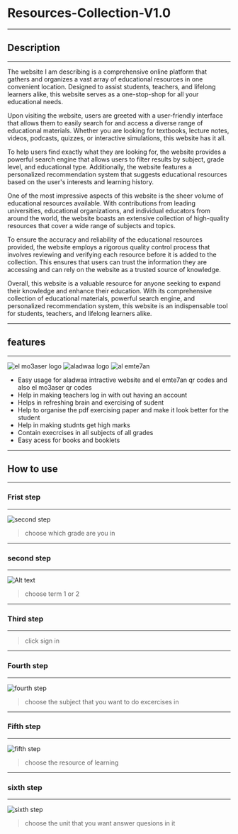 # Resources-Collection-V1.0 
_______
## Description
_______
The website I am describing is a comprehensive online platform that gathers and organizes a vast array of educational resources in one convenient location. Designed to assist students, teachers, and lifelong learners alike, this website serves as a one-stop-shop for all your educational needs.

Upon visiting the website, users are greeted with a user-friendly interface that allows them to easily search for and access a diverse range of educational materials. Whether you are looking for textbooks, lecture notes, videos, podcasts, quizzes, or interactive simulations, this website has it all.

To help users find exactly what they are looking for, the website provides a powerful search engine that allows users to filter results by subject, grade level, and educational type. Additionally, the website features a personalized recommendation system that suggests educational resources based on the user's interests and learning history.

One of the most impressive aspects of this website is the sheer volume of educational resources available. With contributions from leading universities, educational organizations, and individual educators from around the world, the website boasts an extensive collection of high-quality resources that cover a wide range of subjects and topics.

To ensure the accuracy and reliability of the educational resources provided, the website employs a rigorous quality control process that involves reviewing and verifying each resource before it is added to the collection. This ensures that users can trust the information they are accessing and can rely on the website as a trusted source of knowledge.

Overall, this website is a valuable resource for anyone seeking to expand their knowledge and enhance their education. With its comprehensive collection of educational materials, powerful search engine, and personalized recommendation system, this website is an indispensable tool for students, teachers, and lifelong learners alike.
______
## features
______
![ el mo3aser logo](https://i.ibb.co/6nfj7YC/moasser.png)
![aladwaa logo](https://i.ibb.co/LxJxNCN/adwaa.png)
![al emte7an](https://i.ibb.co/mRNQLWk/emt7an.png)
* Easy usage for aladwaa intractive website and el emte7an qr codes and also el mo3aser qr codes 
* Help in making teachers log in with out having an account 
* Helps in refreshing brain and exercising of sudent
* Help to organise the pdf exercising paper and make it look better for the student 
* Help in making  studnts  get high marks 
* Contain execrcises in all subjects of all grades 
* Easy acess for books and booklets
______
## How to use 
-------
### Frist step
-----
 ![second step](https://i.ibb.co/M7kJYqD/1.png)
 >choose which grade are you in
 -----

 ### second step
 --------
 ![Alt text](https://i.ibb.co/SVKs4P4/2.png)
 >choose term 1 or 2
 ------
 ### Third step 
 ------
 >click sign in 
 -----
 ### Fourth step 
 -----
 ![fourth step](https://i.ibb.co/SJSpbL5/3.png)
 >choose the subject that you want to do excercises in
 ----------------
 ### Fifth step
-----
![fifth step](https://i.ibb.co/2PzZhJy/4.png)
>choose the resource of learning 
----
### sixth step
---
![sixth step](https://i.ibb.co/0QTdxsD/5.jpg)
>choose the unit that you want answer quesions in it
